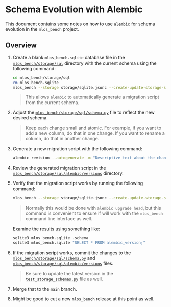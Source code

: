 # Schema Evolution with Alembic

This document contains some notes on how to use [`alembic`](https://alembic.sqlalchemy.org/en/latest/) for schema evolution in the `mlos_bench` project.

## Overview

1. Create a blank `mlos_bench.sqlite` database file in the [`mlos_bench/storage/sql`](../) directory with the current schema using the following command:

   ```sh
   cd mlos_bench/storage/sql
   rm mlos_bench.sqlite
   mlos_bench --storage storage/sqlite.jsonc --create-update-storage-schema-only
   ```

   > This allows `alembic` to automatically generate a migration script from the current schema.

1. Adjust the [`mlos_bench/storage/sql/schema.py`](../schema.py) file to reflect the new desired schema.

   > Keep each change small and atomic.
   > For example, if you want to add a new column, do that in one change.
   > If you want to rename a column, do that in another change.

1. Generate a new migration script with the following command:

   ```sh
   alembic revision --autogenerate -m "Descriptive text about the change."
   ```

1. Review the generated migration script in the [`mlos_bench/storage/sql/alembic/versions`](./versions/) directory.

1. Verify that the migration script works by running the following command:

   ```sh
   mlos_bench --storage storage/sqlite.jsonc --create-update-storage-schema-only
   ```

   > Normally this would be done with `alembic upgrade head`, but this command is convenient to ensure if will work with the `mlos_bench` command line interface as well.

   Examine the results using something like:

   ```sh
   sqlite3 mlos_bench.sqlite .schema
   sqlite3 mlos_bench.sqlite "SELECT * FROM alembic_version;"
   ```

1. If the migration script works, commit the changes to the [`mlos_bench/storage/sql/schema.py`](../schema.py) and [`mlos_bench/storage/sql/alembic/versions`](./versions/) files.

   > Be sure to update the latest version in the [`test_storage_schemas.py`](../../../tests/storage/test_storage_schemas.py) file as well.

1. Merge that to the `main` branch.

1. Might be good to cut a new `mlos_bench` release at this point as well.
